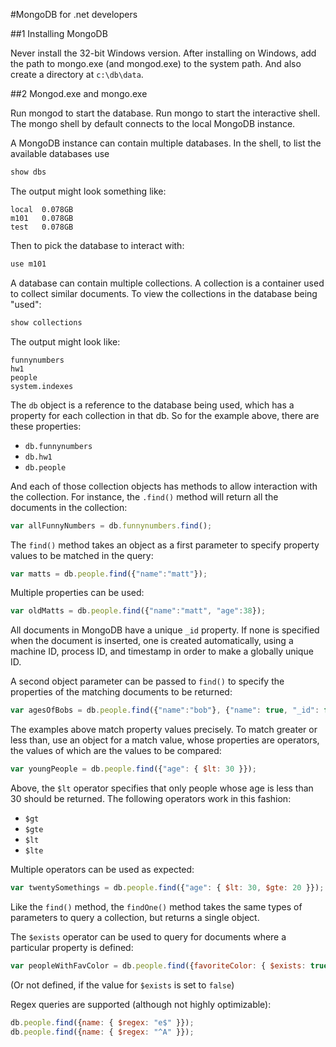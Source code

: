 #MongoDB for .net developers

##1 Installing MongoDB

Never install the 32-bit Windows
version.  After installing on Windows,
add the path to mongo.exe (and mongod.exe)
to the system path.  And also create a 
directory at `c:\db\data`.


##2 Mongod.exe and mongo.exe

Run mongod to start the database.
Run mongo to start the interactive
shell.  The mongo shell by default
connects to the local MongoDB 
instance.

A MongoDB instance can contain 
multiple databases.  In the shell, to
list the available databases use

```javascript
show dbs
```

The output might look something like:

```
local  0.078GB
m101   0.078GB
test   0.078GB
```

Then to pick the database to interact
with:

```javascript
use m101
```

A database can contain multiple 
collections.  A collection is a container
used to collect similar documents.  To
view the collections in the database
being "used":

```javascript
show collections
```

The output might look like:

```
funnynumbers
hw1
people
system.indexes
```

The `db` object is a reference to the 
database being used, which has a property
for each collection in that db.  So for 
the example above, there are these properties:

 - `db.funnynumbers`
 - `db.hw1`
 - `db.people`

And each of those collection objects has 
methods to allow interaction with the 
collection.  For instance, the `.find()`
method will return all the documents in 
the collection:

```javascript
var allFunnyNumbers = db.funnynumbers.find();
```

The `find()` method takes an object as a first
parameter to specify property values to be matched
in the query:

```javascript
var matts = db.people.find({"name":"matt"});
```

Multiple properties can be used:

```javascript
var oldMatts = db.people.find({"name":"matt", "age":38});
```

All documents in MongoDB have a unique `_id`
property.  If none is specified when the document
is inserted, one is created automatically, using
a machine ID, process ID, and timestamp in order
to make a globally unique ID.

A second object parameter can be passed to `find()`
to specify the properties of the matching documents
to be returned:

```javascript
var agesOfBobs = db.people.find({"name":"bob"}, {"name": true, "_id": false });
```

The examples above match property values
precisely.  To match greater or less than,
use an object for a match value, whose properties
are operators, the values of which are the values
to be compared:

```javascript
var youngPeople = db.people.find({"age": { $lt: 30 }});
```

Above, the `$lt` operator specifies that only people
whose age is less than 30 should be returned.  The
following operators work in this fashion:

 - `$gt`
 - `$gte`
 - `$lt`
 - `$lte`

Multiple operators can be used as expected:

```javascript
var twentySomethings = db.people.find({"age": { $lt: 30, $gte: 20 }});
```

Like the `find()` method, the `findOne()` method
takes the same types of parameters to query a 
collection, but returns a single object.

The `$exists` operator can be used to query
for documents where a particular property is
defined:

```javascript
var peopleWithFavColor = db.people.find({favoriteColor: { $exists: true }});
```

(Or not defined, if the value for `$exists` is 
set to `false`)

Regex queries are supported (although not highly
optimizable):

```javascript
db.people.find({name: { $regex: "e$" }});
db.people.find({name: { $regex: "^A" }});
```

